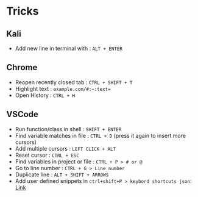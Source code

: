 # Tricks

## Kali

- Add new line in terminal with : `ALT + ENTER`

## Chrome

- Reopen recently closed tab : `CTRL + SHIFT + T`
- Highlight text : `example.com/#:~:text=`
- Open History : `CTRL + H`

## VSCode

- Run function/class in shell : `SHIFT + ENTER`
- Find variable matches in file : `CTRL + D` (press it again to insert more cursors)
- Add multiple cursors : `LEFT CLICK + ALT`
- Reset cursor : `CTRL + ESC`
- Find variables in project or file : `CTRL + P > # or @`
- Go to line number : `CTRL + G > Line number`
- Duplicate line : `ALT + SHIFT + ARROWS`
- Add user defined snippets in `ctrl+shift+P > keybord shortcuts json`: [Link](https://code.visualstudio.com/docs/editor/userdefinedsnippets)